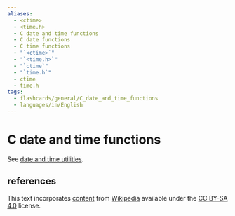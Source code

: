 ```yaml
---
aliases:
  - <ctime>
  - <time.h>
  - C date and time functions
  - C date functions
  - C time functions
  - "`<ctime>`"
  - "`<time.h>`"
  - "`ctime`"
  - "`time.h`"
  - ctime
  - time.h
tags:
  - flashcards/general/C_date_and_time_functions
  - languages/in/English
---
```


# C date and time functions

See [date and time utilities](../special/C/date%20and%20time%20utilities.md).

## references

This text incorporates [content](https://en.wikipedia.org/wiki/C_date_and_time_functions) from [Wikipedia](Wikipedia.md) available under the [CC BY-SA 4.0](https://creativecommons.org/licenses/by-sa/4.0/) license.

